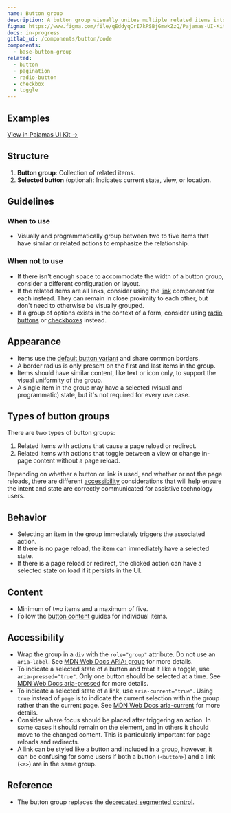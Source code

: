 ```yaml
---
name: Button group
description: A button group visually unites multiple related items into a single collection.
figma: https://www.figma.com/file/qEddyqCrI7kPSBjGmwkZzQ/Pajamas-UI-Kit?node-id=425%3A7
docs: in-progress
gitlab_ui: /components/button/code
components:
  - base-button-group
related:
  - button
  - pagination
  - radio-button
  - checkbox
  - toggle
---
```


## Examples

<story-viewer component="base-button-group" title="Button Group"></story-viewer>

[View in Pajamas UI Kit →](https://www.figma.com/file/qEddyqCrI7kPSBjGmwkZzQ/Pajamas-UI-Kit?node-id=425%3A7)

## Structure

<figure-img alt="Numbered diagram of a button group structure" label="Button group structure" src="/img/button-group-structure.svg"></figure-img>

1. **Button group**: Collection of related items.
1. **Selected button** (optional): Indicates current state, view, or location.

## Guidelines

### When to use

- Visually and programmatically group between two to five items that have similar or related actions to emphasize the relationship.

### When not to use

- If there isn't enough space to accommodate the width of a button group, consider a different configuration or layout.
- If the related items are all links, consider using the [link](/components/link) component for each instead. They can remain in close proximity to each other, but don't need to otherwise be visually grouped.
- If a group of options exists in the context of a form, consider using [radio buttons](/components/radio-button) or [checkboxes](/components/checkbox) instead.

## Appearance

- Items use the [default button variant](/components/button#variants) and share common borders.
- A border radius is only present on the first and last items in the group.
- Items should have similar content, like text or icon only, to support the visual uniformity of the group.
- A single item in the group may have a selected (visual and programmatic) state, but it's not required for every use case.

## Types of button groups

There are two types of button groups:

1. Related items with actions that cause a page reload or redirect.
1. Related items with actions that toggle between a view or change in-page content without a page reload.

Depending on whether a button or link is used, and whether or not the page reloads, there are different [accessibility](#accessibility) considerations that will help ensure the intent and state are correctly communicated for assistive technology users.

## Behavior

- Selecting an item in the group immediately triggers the associated action.
- If there is no page reload, the item can immediately have a selected state.
- If there is a page reload or redirect, the clicked action can have a selected state on load if it persists in the UI.

## Content

- Minimum of two items and a maximum of five.
- Follow the [button content](/components/button#content) guides for individual items.

## Accessibility

- Wrap the group in a `div` with the `role="group"` attribute. Do not use an `aria-label`. See [MDN Web Docs ARIA: group](https://developer.mozilla.org/en-US/docs/Web/Accessibility/ARIA/Roles/group_role) for more details.
- To indicate a selected state of a button and treat it like a toggle, use `aria-pressed="true"`. Only one button should be selected at a time. See [MDN Web Docs aria-pressed](https://developer.mozilla.org/en-US/docs/Web/Accessibility/ARIA/Attributes/aria-pressed) for more details.
- To indicate a selected state of a link, use `aria-current="true"`. Using `true` instead of `page` is to indicate the current selection within the group rather than the current page. See [MDN Web Docs aria-current](https://developer.mozilla.org/en-US/docs/Web/Accessibility/ARIA/Attributes/aria-current) for more details.
- Consider where focus should be placed after triggering an action. In some cases it should remain on the element, and in others it should move to the changed content. This is particularly important for page reloads and redirects.
- A link can be styled like a button and included in a group, however, it can be confusing for some users if both a button (`<button>`) and a link (`<a>`) are in the same group.

## Reference

- The button group replaces the [deprecated segmented control](https://gitlab.com/groups/gitlab-org/-/epics/7261).
